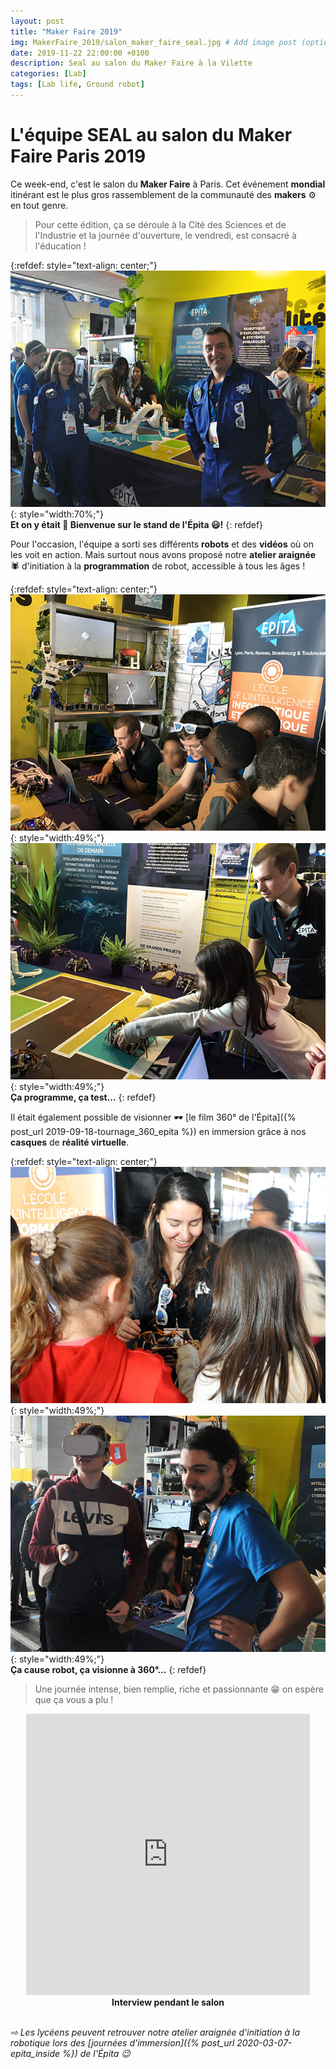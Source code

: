 ```yaml
---
layout: post
title: "Maker Faire 2019"
img: MakerFaire_2019/salon_maker_faire_seal.jpg # Add image post (optional)
date: 2019-11-22 22:00:00 +0100
description: Seal au salon du Maker Faire à la Vilette
categories: [Lab]
tags: [Lab life, Ground robot]
--- 
```



# L'équipe SEAL au salon du Maker Faire Paris 2019


Ce week-end, c'est le salon du **Maker Faire** à Paris. Cet événement **mondial** itinérant est le plus gros rassemblement de la communauté des **makers** ⚙️ en tout genre. 

> Pour cette édition, ça se déroule à la Cité des Sciences et de l'Industrie et la journée d'ouverture, le vendredi, est consacré à l'éducation !  

{:refdef: style="text-align: center;"}
![image](/assets/img/MakerFaire_2019/salon_01.jpg){: style="width:70%;"}<br/>
**Et on y était 👋 Bienvenue sur le stand de l'Épita 😃!**
{: refdef}


Pour l'occasion, l'équipe a sorti ses différents **robots** et des **vidéos** où on les voit en action. Mais surtout nous avons proposé notre **atelier araignée** 🕷 d'initiation à la **programmation** de robot, accessible à tous les âges ! 

 
{:refdef: style="text-align: center;"}
![image](/assets/img/MakerFaire_2019/salon_02.jpg){: style="width:49%;"} ![image](/assets/img/MakerFaire_2019/salon_03.jpg){: style="width:49%;"}<br/>
**Ça programme, ça test...**
{: refdef}


Il était également possible de visionner 🕶 [le film 360° de l'Épita]({% post_url 2019-09-18-tournage_360_epita %}) en immersion grâce à nos **casques** de **réalité virtuelle**.
 
{:refdef: style="text-align: center;"}
![image](/assets/img/MakerFaire_2019/salon_04.jpg){: style="width:49%;"} ![image](/assets/img/MakerFaire_2019/salon_05.jpg){: style="width:49%;"}<br/>
**Ça cause robot, ça visionne à 360°...**
{: refdef} 

> Une journée intense, bien remplie, riche et passionnante 😁 on espère que ça vous a plu !

<center>
<iframe src="https://www.facebook.com/plugins/video.php?href=https%3A%2F%2Fwww.facebook.com%2Fmakerfaireparis%2Fvideos%2F3016613965036029%2F&show_text=0&width=560" style="width: 90%; min-height:450px; border:none;overflow:hidden" scrolling="no" frameborder="0" allowTransparency="true" allowFullScreen="true"></iframe>
<br/><strong>Interview pendant le salon</strong>
</center>

<br/>*&#x21E8; Les lycéens peuvent retrouver notre atelier araignée d'initiation à la robotique lors des [journées d'immersion]({% post_url 2020-03-07-epita_inside %}) de l'Épita 😉*











